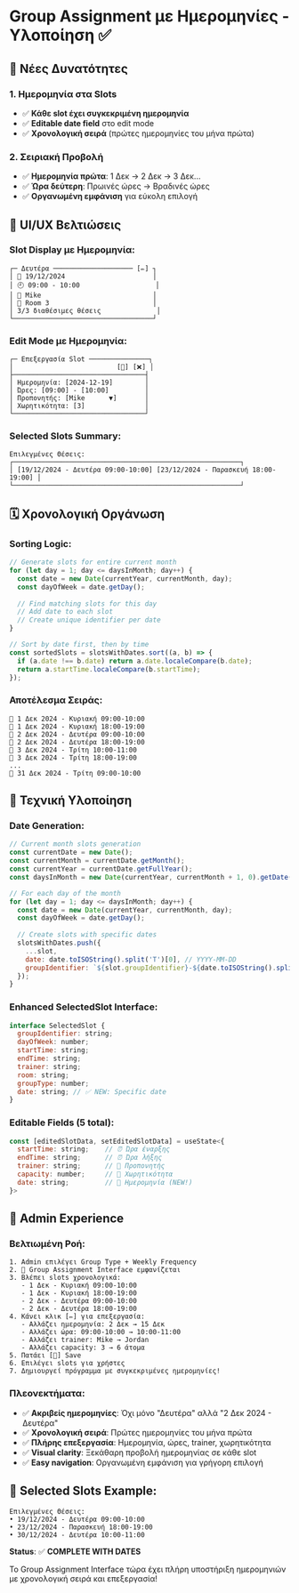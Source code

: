 # Group Assignment με Ημερομηνίες - Υλοποίηση ✅

## 🎯 **Νέες Δυνατότητες**

### **1. Ημερομηνία στα Slots**
- ✅ **Κάθε slot έχει συγκεκριμένη ημερομηνία**
- ✅ **Editable date field** στο edit mode
- ✅ **Χρονολογική σειρά** (πρώτες ημερομηνίες του μήνα πρώτα)

### **2. Σειριακή Προβολή**
- ✅ **Ημερομηνία πρώτα**: 1 Δεκ → 2 Δεκ → 3 Δεκ...
- ✅ **Ώρα δεύτερη**: Πρωινές ώρες → Βραδινές ώρες
- ✅ **Οργανωμένη εμφάνιση** για εύκολη επιλογή

## 🎨 **UI/UX Βελτιώσεις**

### **Slot Display με Ημερομηνία**:
```
┌─ Δευτέρα ──────────────────── [✏️] ┐
│ 📅 19/12/2024                      │
│ 🕘 09:00 - 10:00                   │
│ 👤 Mike                            │
│ 📍 Room 3                          │
│ 3/3 διαθέσιμες θέσεις              │
└───────────────────────────────────┘
```

### **Edit Mode με Ημερομηνία**:
```
┌─ Επεξεργασία Slot ───────────────┐
│                          [💾] [❌] │
├─────────────────────────────────┤
│ Ημερομηνία: [2024-12-19]        │
│ Ώρες: [09:00] - [10:00]         │
│ Προπονητής: [Mike      ▼]       │
│ Χωρητικότητα: [3]               │
└─────────────────────────────────┘
```

### **Selected Slots Summary**:
```
Επιλεγμένες Θέσεις:
┌─────────────────────────────────────────────────────────┐
│ [19/12/2024 - Δευτέρα 09:00-10:00] [23/12/2024 - Παρασκευή 18:00-19:00] │
└─────────────────────────────────────────────────────────┘
```

## 🗓️ **Χρονολογική Οργάνωση**

### **Sorting Logic**:
```javascript
// Generate slots for entire current month
for (let day = 1; day <= daysInMonth; day++) {
  const date = new Date(currentYear, currentMonth, day);
  const dayOfWeek = date.getDay();
  
  // Find matching slots for this day
  // Add date to each slot
  // Create unique identifier per date
}

// Sort by date first, then by time
const sortedSlots = slotsWithDates.sort((a, b) => {
  if (a.date !== b.date) return a.date.localeCompare(b.date);
  return a.startTime.localeCompare(b.startTime);
});
```

### **Αποτέλεσμα Σειράς**:
```
📅 1 Δεκ 2024 - Κυριακή 09:00-10:00
📅 1 Δεκ 2024 - Κυριακή 18:00-19:00
📅 2 Δεκ 2024 - Δευτέρα 09:00-10:00
📅 2 Δεκ 2024 - Δευτέρα 18:00-19:00
📅 3 Δεκ 2024 - Τρίτη 10:00-11:00
📅 3 Δεκ 2024 - Τρίτη 18:00-19:00
...
📅 31 Δεκ 2024 - Τρίτη 09:00-10:00
```

## 🔧 **Τεχνική Υλοποίηση**

### **Date Generation**:
```javascript
// Current month slots generation
const currentDate = new Date();
const currentMonth = currentDate.getMonth();
const currentYear = currentDate.getFullYear();
const daysInMonth = new Date(currentYear, currentMonth + 1, 0).getDate();

// For each day of the month
for (let day = 1; day <= daysInMonth; day++) {
  const date = new Date(currentYear, currentMonth, day);
  const dayOfWeek = date.getDay();
  
  // Create slots with specific dates
  slotsWithDates.push({
    ...slot,
    date: date.toISOString().split('T')[0], // YYYY-MM-DD
    groupIdentifier: `${slot.groupIdentifier}-${date.toISOString().split('T')[0]}`
  });
}
```

### **Enhanced SelectedSlot Interface**:
```javascript
interface SelectedSlot {
  groupIdentifier: string;
  dayOfWeek: number;
  startTime: string;
  endTime: string;
  trainer: string;
  room: string;
  groupType: number;
  date: string; // ✅ NEW: Specific date
}
```

### **Editable Fields (5 total)**:
```javascript
const [editedSlotData, setEditedSlotData] = useState<{
  startTime: string;    // ⏰ Ώρα έναρξης
  endTime: string;      // ⏰ Ώρα λήξης  
  trainer: string;      // 👤 Προπονητής
  capacity: number;     // 👥 Χωρητικότητα
  date: string;         // 📅 Ημερομηνία (NEW!)
}>
```

## 🎯 **Admin Experience**

### **Βελτιωμένη Ροή**:
```
1. Admin επιλέγει Group Type + Weekly Frequency
2. 🎉 Group Assignment Interface εμφανίζεται
3. Βλέπει slots χρονολογικά:
   - 1 Δεκ - Κυριακή 09:00-10:00
   - 1 Δεκ - Κυριακή 18:00-19:00  
   - 2 Δεκ - Δευτέρα 09:00-10:00
   - 2 Δεκ - Δευτέρα 18:00-19:00
4. Κάνει κλικ [✏️] για επεξεργασία:
   - Αλλάζει ημερομηνία: 2 Δεκ → 15 Δεκ
   - Αλλάζει ώρα: 09:00-10:00 → 10:00-11:00
   - Αλλάζει trainer: Mike → Jordan
   - Αλλάζει capacity: 3 → 6 άτομα
5. Πατάει [💾] Save
6. Επιλέγει slots για χρήστες
7. Δημιουργεί πρόγραμμα με συγκεκριμένες ημερομηνίες!
```

### **Πλεονεκτήματα**:
- ✅ **Ακριβείς ημερομηνίες**: Όχι μόνο "Δευτέρα" αλλά "2 Δεκ 2024 - Δευτέρα"
- ✅ **Χρονολογική σειρά**: Πρώτες ημερομηνίες του μήνα πρώτα
- ✅ **Πλήρης επεξεργασία**: Ημερομηνία, ώρες, trainer, χωρητικότητα
- ✅ **Visual clarity**: Ξεκάθαρη προβολή ημερομηνίας σε κάθε slot
- ✅ **Easy navigation**: Οργανωμένη εμφάνιση για γρήγορη επιλογή

## 📅 **Selected Slots Example**:
```
Επιλεγμένες Θέσεις:
• 19/12/2024 - Δευτέρα 09:00-10:00
• 23/12/2024 - Παρασκευή 18:00-19:00  
• 30/12/2024 - Δευτέρα 10:00-11:00
```

**Status**: ✅ **COMPLETE WITH DATES**

Το Group Assignment Interface τώρα έχει πλήρη υποστήριξη ημερομηνιών με χρονολογική σειρά και επεξεργασία!
